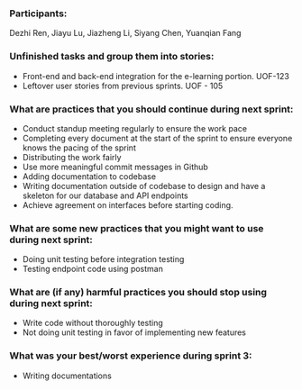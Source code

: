 ### Participants: 
Dezhi Ren, Jiayu Lu, Jiazheng Li, Siyang Chen, Yuanqian Fang

### Unfinished tasks and group them into stories: 
- Front-end and back-end integration for the e-learning portion. UOF-123 
- Leftover user stories from previous sprints.  UOF - 105

### What are practices that you should continue during next sprint:
- Conduct standup meeting regularly to ensure the work pace
- Completing every document at the start of the sprint to ensure everyone knows the pacing of the sprint
- Distributing the work fairly
- Use more meaningful commit messages in Github
- Adding documentation to codebase
- Writing documentation outside of codebase to design and have a skeleton for our database and API endpoints
- Achieve agreement on interfaces before starting coding. 

### What are some new practices that you might want to use during next sprint:
- Doing unit testing before integration testing 
- Testing endpoint code using postman

### What are (if any) harmful practices you should stop using during next sprint:
- Write code without thoroughly testing
- Not doing unit testing in favor of implementing new features

### What was your best/worst experience during sprint 3:
- Writing documentations 

